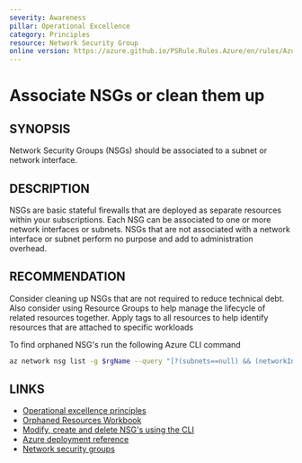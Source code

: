 ```yaml
---
severity: Awareness
pillar: Operational Excellence
category: Principles
resource: Network Security Group
online version: https://azure.github.io/PSRule.Rules.Azure/en/rules/Azure.NSG.Associated/
---
```


# Associate NSGs or clean them up

## SYNOPSIS

Network Security Groups (NSGs) should be associated to a subnet or network interface.

## DESCRIPTION

NSGs are basic stateful firewalls that are deployed as separate resources within your subscriptions.
Each NSG can be associated to one or more network interfaces or subnets.
NSGs that are not associated with a network interface or subnet perform no purpose and add to administration overhead.

## RECOMMENDATION

Consider cleaning up NSGs that are not required to reduce technical debt.
Also consider using Resource Groups to help manage the lifecycle of related resources together.
Apply tags to all resources to help identify resources that are attached to specific workloads

To find orphaned NSG's run the following Azure CLI command

```bash
az network nsg list -g $rgName --query "[?(subnets==null) && (networkInterfaces==null)].id" -o tsv
```

## LINKS

- [Operational excellence principles](https://learn.microsoft.com/azure/architecture/framework/devops/principles)
- [Orphaned Resources Workbook](https://techcommunity.microsoft.com/t5/fasttrack-for-azure/azure-orphan-resources/ba-p/3492198)
- [Modify, create and delete NSG's using the CLI](https://learn.microsoft.com/cli/azure/network/nsg?view=azure-cli-latest#az-network-nsg-delete)
- [Azure deployment reference](https://learn.microsoft.com/azure/templates/microsoft.network/networksecuritygroups/securityrules)
- [Network security groups](https://learn.microsoft.com/azure/virtual-network/security-overview)
